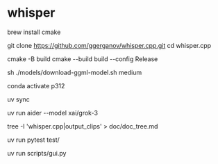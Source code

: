 # whisper

brew install cmake

git clone https://github.com/ggerganov/whisper.cpp.git
cd whisper.cpp


cmake -B build
cmake --build build --config Release

sh ./models/download-ggml-model.sh medium


conda activate p312 

uv sync

uv run aider --model xai/grok-3

tree -I 'whisper.cpp|output_clips' > doc/doc_tree.md

uv run pytest test/

uv run scripts/gui.py